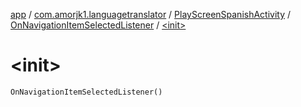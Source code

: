 [app](../../../index.md) / [com.amorjk1.languagetranslator](../../index.md) / [PlayScreenSpanishActivity](../index.md) / [OnNavigationItemSelectedListener](index.md) / [&lt;init&gt;](./-init-.md)

# &lt;init&gt;

`OnNavigationItemSelectedListener()`